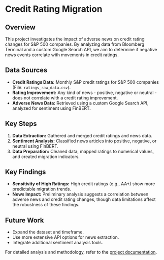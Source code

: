 

# Credit Rating Migration

## Overview

This project investigates the impact of adverse news on credit rating changes for S&P 500 companies. By analyzing data from Bloomberg Terminal and a custom Google Search API, we aim to determine if negative news events correlate with movements in credit ratings.

## Data Sources

- **Credit Ratings Data:** Monthly S&P credit ratings for S&P 500 companies (File: `ratings_raw_data.csv`).
- **Rating Improvement:** Any kind of news - positive, negative or neutral - does not correlate with a credit rating improvement.
- **Adverse News Data:** Retrieved using a custom Google Search API, analyzed for sentiment using FinBERT.

## Key Steps

1. **Data Extraction:** Gathered and merged credit ratings and news data.
2. **Sentiment Analysis:** Classified news articles into positive, negative, or neutral using FinBERT.
3. **Data Preparation:** Cleaned data, mapped ratings to numerical values, and created migration indicators.

## Key Findings

- **Sensitivity of High Ratings:** High credit ratings (e.g., AA+) show more predictable migration trends.
- **News Impact:** Preliminary analysis suggests a correlation between adverse news and credit rating changes, though data limitations affect the robustness of these findings.

## Future Work

- Expand the dataset and timeframe.
- Use more extensive API options for news extraction.
- Integrate additional sentiment analysis tools.

For detailed analysis and methodology, refer to the [project documentation](link-to-detailed-documentation).

